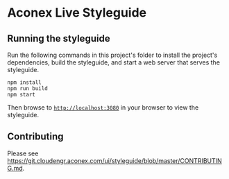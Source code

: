 # Aconex Live Styleguide

## Running the styleguide

Run the following commands in this project's folder to install the project's dependencies, build the styleguide, and start a web server that serves the styleguide.

```
npm install
npm run build
npm start
```

Then browse to [`http://localhost:3080`](http://localhost:3080) in your browser to view the styleguide.

## Contributing

Please see <https://git.cloudengr.aconex.com/ui/styleguide/blob/master/CONTRIBUTING.md>.
